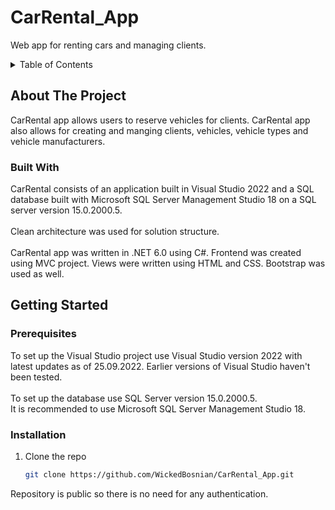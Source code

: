 # CarRental_App
Web app for renting cars and managing clients.

<!-- TABLE OF CONTENTS -->
<details>
  <summary>Table of Contents</summary>
  <ol>
    <li>
      <a href="#about-the-project">About The Project</a>
      <ul>
        <li><a href="#built-with">Built With</a></li>
      </ul>
    </li>
    <li>
      <a href="#getting-started">Getting Started</a>
      <ul>
        <li><a href="#prerequisites">Prerequisites</a></li>
        <li><a href="#installation">Installation</a></li>
      </ul>
    </li>
  </ol>
</details>

<!-- ABOUT THE PROJECT -->
## About The Project

CarRental app allows users to reserve vehicles for clients.
CarRental app also allows for creating and manging clients, vehicles, vehicle types and vehicle manufacturers.


### Built With

CarRental consists of an application built in Visual Studio 2022 and a SQL database built with Microsoft SQL Server Management Studio 18 on a SQL server version 15.0.2000.5.</br>
</br>
Clean architecture was used for solution structure.</br>
</br>
CarRental app was written in .NET 6.0 using C#. 
Frontend was created using MVC project.
Views were written using HTML and CSS.
Bootstrap was used as well.

<!-- GETTING STARTED -->
## Getting Started

### Prerequisites

To set up the Visual Studio project use Visual Studio version 2022 with latest updates as of 25.09.2022. Earlier versions of Visual Studio haven't been tested.</br>
</br>
To set up the database use SQL Server version 15.0.2000.5.</br>
It is recommended to use Microsoft SQL Server Management Studio 18.</br>


### Installation

1. Clone the repo
   ```sh
   git clone https://github.com/WickedBosnian/CarRental_App.git
   ```
Repository is public so there is no need for any authentication.
